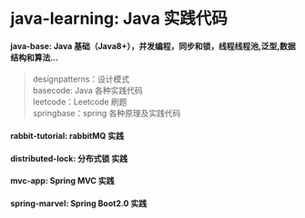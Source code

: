 # java-learning: Java 实践代码        
#### java-base: Java 基础（Java8+），并发编程，同步和锁，线程线程池,泛型,数据结构和算法...
>designpatterns：设计模式  
>basecode: Java 各种实践代码  
>leetcode：Leetcode 刷题  
>springbase：spring 各种原理及实践代码 
#### rabbit-tutorial: rabbitMQ 实践
#### distributed-lock: 分布式锁 实践
#### mvc-app: Spring MVC 实践
#### spring-marvel: Spring Boot2.0 实践